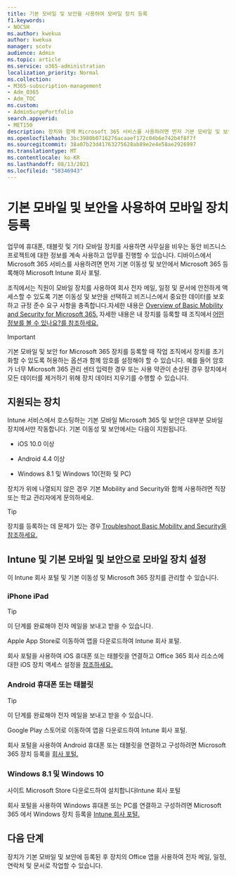 ```yaml
---
title: 기본 모바일 및 보안을 사용하여 모바일 장치 등록
f1.keywords:
- NOCSH
ms.author: kwekua
author: kwekua
manager: scotv
audience: Admin
ms.topic: article
ms.service: o365-administration
localization_priority: Normal
ms.collection:
- M365-subscription-management
- Adm_O365
- Adm_TOC
ms.custom:
- AdminSurgePortfolio
search.appverid:
- MET150
description: 장치와 함께 Microsoft 365 서비스를 사용하려면 먼저 기본 모바일 및 보안에서 서비스를 등록해야 Microsoft 365.
ms.openlocfilehash: 3bc3980b0716276acaaef172c04b6e742b4f8f7f
ms.sourcegitcommit: 38a07b23d41763275628ab89e2e4e58ae2926997
ms.translationtype: MT
ms.contentlocale: ko-KR
ms.lasthandoff: 08/13/2021
ms.locfileid: "58346943"
---
```

# <a name="enroll-your-mobile-device-using-basic-mobility-and-security"></a>기본 모바일 및 보안을 사용하여 모바일 장치 등록

업무에 휴대폰, 태블릿 및 기타 모바일 장치를 사용하면 사무실을 비우는 동안 비즈니스 프로젝트에 대한 정보를 계속 사용하고 업무를 진행할 수 있습니다. 디바이스에서 Microsoft 365 서비스를 사용하려면 먼저 기본 이동성 및 보안에서 Microsoft 365 등록해야 Microsoft Intune 회사 포털.

조직에서는 직원이 모바일 장치를 사용하여 회사 전자 메일, 일정 및 문서에 안전하게 액세스할 수 있도록 기본 이동성 및 보안을 선택하고 비즈니스에서 중요한 데이터를 보호하고 규정 준수 요구 사항을 충족합니다.자세한 내용은 [Overview of Basic Mobility and Security for Microsoft 365.](overview.md) 자세한 내용은 내 장치를 등록할 때 조직에서 [어떤 정보를 볼 수 있나요?를 참조하세요.](/intune-user-help/what-info-can-your-company-see-when-you-enroll-your-device-in-intune)

> [!IMPORTANT]
> 기본 모바일 및 보안 for Microsoft 365 장치를 등록할 때 작업 조직에서 장치를 초기화할 수 있도록 허용하는 옵션과 함께 암호를 설정해야 할 수 있습니다. 예를 들어 암호가 너무 <a href="https://go.microsoft.com/fwlink/p/?linkid=2024339" target="_blank"></a>Microsoft 365 관리 센터 입력한 경우 또는 사용 약관이 손상된 경우 장치에서 모든 데이터를 제거하기 위해 장치 데이터 지우기를 수행할 수 있습니다.

## <a name="supported-devices"></a>지원되는 장치

Intune 서비스에서 호스팅하는 기본 모바일 Microsoft 365 및 보안은 대부분 모바일 장치에서만 작동합니다. 기본 이동성 및 보안에서는 다음이 지원됩니다.

- iOS 10.0 이상

- Android 4.4 이상

- Windows 8.1 및 Windows 10(전화 및 PC)

장치가 위에 나열되지 않은 경우 기본 Mobility and Security와 함께 사용하려면 직장 또는 학교 관리자에게 문의하세요.

> [!TIP]
> 장치를 등록하는 데 문제가 있는 경우 [Troubleshoot Basic Mobility and Security을 참조하세요.](troubleshoot.md)

## <a name="set-up-your-mobile-device-with-intune-and-basic-mobility-and-security"></a>Intune 및 기본 모바일 및 보안으로 모바일 장치 설정

이 Intune 회사 포털 및 기본 이동성 및 Microsoft 365 장치를 관리할 수 있습니다.

### <a name="iphone-or-ipad"></a>iPhone iPad

> [!TIP]
> 이 단계를 완료해야 전자 메일을 보내고 받을 수 있습니다.

Apple App Store로 이동하여 앱을 다운로드하여 Intune 회사 포털.

회사 포털을 사용하여 iOS 휴대폰 또는 태블릿을 연결하고 Office 365 회사 리소스에 대한 iOS 장치 액세스 설정을 [참조하세요.](/mem/intune/user-help/enroll-your-device-in-intune-ios)

### <a name="android-phone-or-tablet"></a>Android 휴대폰 또는 태블릿

> [!TIP]
> 이 단계를 완료해야 전자 메일을 보내고 받을 수 있습니다.

Google Play 스토어로 이동하여 앱을 다운로드하여 Intune 회사 포털.

회사 포털을 사용하여 Android 휴대폰 또는 태블릿을 연결하고 구성하려면 Microsoft 365 장치 등록을 [회사 포털.](/mem/intune/user-help/enroll-device-android-company-portal)

### <a name="windows-81-and-windows-10"></a>Windows 8.1 및 Windows 10

사이트 Microsoft Store 다운로드하여 설치합니다Intune 회사 포털

회사 포털을 사용하여 Windows 휴대폰 또는 PC를 연결하고 구성하려면 Microsoft 365 에서 Windows 장치 등록을 [Intune 회사 포털.](/intune-user-help/windows-enrollment-company-portal)

## <a name="next-steps"></a>다음 단계

장치가 기본 모바일 및 보안에 등록된 후 장치의 Office 앱을 사용하여 전자 메일, 일정, 연락처 및 문서로 작업할 수 있습니다.
